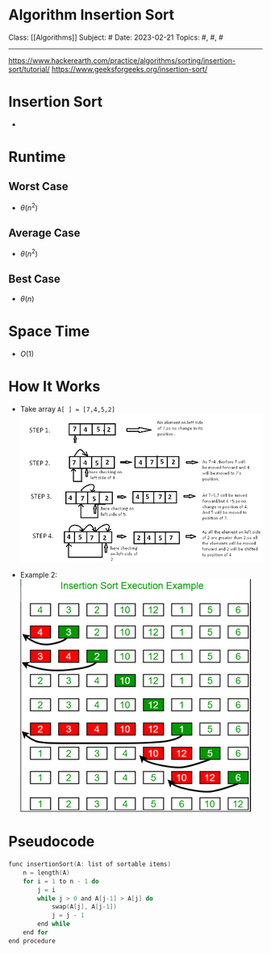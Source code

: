 # Algorithm Insertion Sort
Class: [[Algorithms]]
Subject: #
Date: 2023-02-21
Topics: #, #, # 

---
https://www.hackerearth.com/practice/algorithms/sorting/insertion-sort/tutorial/
https://www.geeksforgeeks.org/insertion-sort/
# Insertion Sort 
- 


# Runtime

## Worst Case
- $\theta(n^2)$

## Average Case
- $\theta(n^2)$

## Best Case
- $\theta(n)$


# Space Time
- $O(1)$


# How It Works

- Take array `A[ ] = [7,4,5,2]`
![](../Assets/20230221002736.png)

- Example 2:
![](../Assets/20230221003527.png)


# Pseudocode
```c
func insertionSort(A: list of sortable items)
	n = length(A)
	for i = 1 to n - 1 do
	    j = i
	    while j > 0 and A[j-1] > A[j] do
			swap(A[j], A[j-1])
	        j = j - 1
	    end while
	end for
end procedure
```


